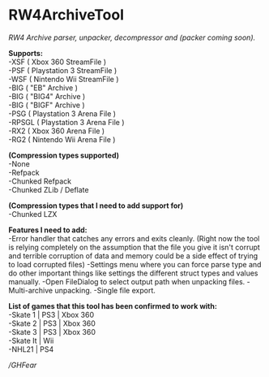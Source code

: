 # RW4ArchiveTool
*RW4 Archive parser, unpacker, decompressor and (packer coming soon).* <br>

**Supports:** <br>
-XSF ( Xbox 360 StreamFile ) <br>
-PSF ( Playstation 3 StreamFile ) <br>
-WSF ( Nintendo Wii StreamFile ) <br>
-BIG ( "EB" Archive ) <br>
-BIG ( "BIG4" Archive ) <br>
-BIG ( "BIGF" Archive ) <br>
-PSG ( Playstation 3 Arena File ) <br>
-RPSGL ( Playstation 3 Arena File ) <br>
-RX2 ( Xbox 360 Arena File ) <br>
-RG2 ( Nintendo Wii Arena File ) <br>

**(Compression types supported)** <br>
-None <br>
-Refpack <br>
-Chunked Refpack <br>
-Chunked ZLib / Deflate <br>

**(Compression types that I need to add support for)** <br>
-Chunked LZX <br>

**Features I need to add:** <br>
-Error handler that catches any errors and exits cleanly. 
(Right now the tool is relying completely on the assumption that the file you give it isn't corrupt 
and terrible corruption of data and memory could be a side effect of trying to load corrupted files)
-Settings menu where you can force parse type and do other important things like settings the different struct types and values manually.
-Open FileDialog to select output path when unpacking files.
-Multi-archive unpacking.
-Single file export.

**List of games that this tool has been confirmed to work with:** <br>
-Skate 1 | PS3 | Xbox 360 <br>
-Skate 2 | PS3 | Xbox 360 <br>
-Skate 3 | PS3 | Xbox 360 <br>
-Skate It | Wii <br>
-NHL21 | PS4 <br>


*/GHFear*
